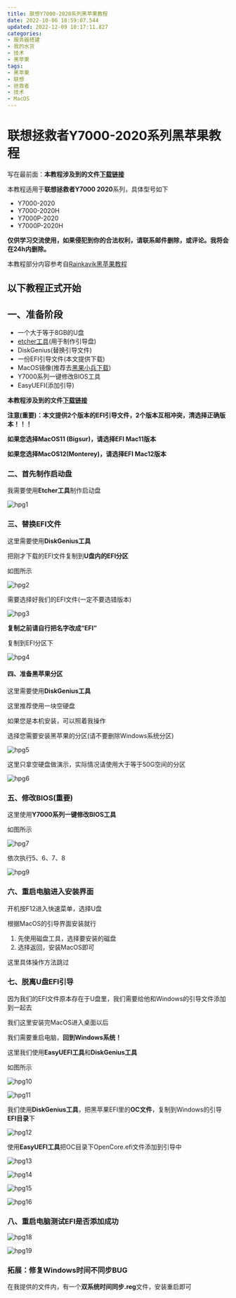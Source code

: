 ```yaml
---
title: 联想Y7000-2020系列黑苹果教程
date: 2022-10-06 18:59:07.544
updated: 2022-12-09 10:17:11.827
categories: 
- 服务器搭建
- 我的水货
- 技术
- 黑苹果
tags: 
- 黑苹果
- 联想
- 拯救者
- 技术
- MacOS
---
```


# 联想拯救者Y7000-2020系列黑苹果教程

写在最前面：**本教程涉及到的文件[下载链接](https://pan.baidu.com/s/1nVl5YUxks02xurr5uGjLug?pwd=zkth)**

本教程适用于**联想拯救者Y7000 2020**系列，具体型号如下

- Y7000-2020
- Y7000-2020H
- Y7000P-2020
- Y7000P-2020H

**仅供学习交流使用，如果侵犯到你的合法权利，请联系邮件删除，或评论。我将会在24h内删除。**

本教程部分内容参考自[Rainkavik黑苹果教程](https://www.rainkavik.com/archives/203/)

## 以下教程正式开始

## 一、准备阶段

- 一个大于等于8GB的U盘
- [etcher工具](https://www.balena.io/etcher/)(用于制作引导盘)
- DiskGenius(替换引导文件)
- 一份EFI引导文件(本文提供下载)
- MacOS镜像(推荐去[黑果小兵下载](https://blog.daliansky.net/))
- Y7000系列一键修改BIOS工具
- EasyUEFI(添加引导)

**本教程涉及到的文件[下载链接](https://pan.baidu.com/s/1nVl5YUxks02xurr5uGjLug?pwd=zkth)**

**注意(重要)：本文提供2个版本的EFI引导文件，2个版本互相冲突，清选择正确版本！！！**

**如果您选择MacOS11 (Bigsur)，请选择EFI Mac11版本**

**如果您选择MacOS12(Monterey)，请选择EFI Mac12版本**

### 二、首先制作启动盘

我需要使用**Etcher工具**制作启动盘

![hpg1](https://www.wangshengjj.work/upload/2022/10/hpg1.png)

### 三、替换EFI文件

这里需要使用**DiskGenius工具**

把刚才下载的EFI文件复制到**U盘内的EFI分区**

如图所示

![hpg2](https://www.wangshengjj.work/upload/2022/10/hpg2.png)

需要选择好我们的EFI文件(一定不要选错版本)

![hpg3](https://www.wangshengjj.work/upload/2022/10/hpg3.png)

**复制之前请自行把名字改成“EFI”**

复制到EFI分区下

![hpg4](https://www.wangshengjj.work/upload/2022/10/hpg4.png)

#### 四、准备黑苹果分区

这里需要使用**DiskGenius工具**

这里推荐使用一块空硬盘

如果您是本机安装，可以照着我操作

选择您需要安装黑苹果的分区(请不要删除Windows系统分区)

![hpg5](https://www.wangshengjj.work/upload/2022/10/hpg5.png)

这里只拿空硬盘做演示，实际情况请使用大于等于50G空间的分区

![hpg6](https://www.wangshengjj.work/upload/2022/10/hpg6.png)

### 五、修改BIOS(重要)

这里使用**Y7000系列一键修改BIOS工具**

如图所示

![hpg7](https://www.wangshengjj.work/upload/2022/10/hpg7.png)

依次执行5、6、7、8

![hpg9](https://www.wangshengjj.work/upload/2022/10/hpg9.png)

### 六、重启电脑进入安装界面

开机按F12进入快速菜单，选择U盘

根据MacOS的引导界面安装就行

1. 先使用磁盘工具，选择要安装的磁盘
2. 选择返回，安装MacOS即可

这里具体操作方法跳过

### 七、脱离U盘EFI引导

因为我们的EFI文件原本存在于U盘里，我们需要给他和Windows的引导文件添加到一起去

我们这里安装完MacOS进入桌面以后

我们需要重启电脑，**回到Windows系统！**

这里我们使用**EasyUEFI工具**和**DiskGenius工具**

如图所示

![hpg10](https://www.wangshengjj.work/upload/2022/10/hpg10.png)

![hpg11](https://www.wangshengjj.work/upload/2022/10/hpg11.png)

我们使用**DiskGenius工具**，把黑苹果EFI里的**OC文件**，复制到Windows的引导**EFI目录**下

![hpg12](https://www.wangshengjj.work/upload/2022/10/hpg12.png)

使用**EasyUEFI工具**把OC目录下OpenCore.efi文件添加到引导中

![hpg13](https://www.wangshengjj.work/upload/2022/10/hpg13.png)

![hpg14](https://www.wangshengjj.work/upload/2022/10/hpg14.png)

![hpg15](https://www.wangshengjj.work/upload/2022/10/hpg15.png)

![hpg16](https://www.wangshengjj.work/upload/2022/10/hpg16.png)

### 八、重启电脑测试EFI是否添加成功

![hpg18](https://www.wangshengjj.work/upload/2022/10/hpg18.jpg)

![hpg19](https://www.wangshengjj.work/upload/2022/10/hpg19.jpg)

### 拓展：修复Windows时间不同步BUG

在我提供的文件内，有一个**双系统时间同步.reg**文件，安装重启即可